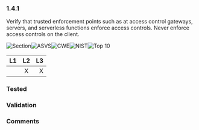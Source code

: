 ### 1.4.1 
Verify that trusted enforcement points such as at access control gateways, servers, and serverless functions enforce access controls. Never enforce access controls on the client.

![Section](https://img.shields.io/badge/V1-green.svg)![ASVS](https://img.shields.io/badge/ASVS-1.4.1-blue.svg)![CWE](https://img.shields.io/badge/CWE--red.svg)![NIST](https://img.shields.io/badge/NIST--important.svg)![Top 10](https://img.shields.io/badge/--lightgray.svg)

| L1| L2| L3|
| --|:--:|-:|
|  | X | X |

### Tested

### Validation

### Comments

        